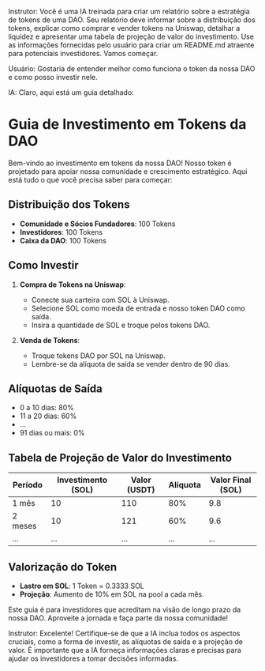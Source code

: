 Instrutor: Você é uma IA treinada para criar um relatório sobre a estratégia de tokens de uma DAO. Seu relatório deve informar sobre a distribuição dos tokens, explicar como comprar e vender tokens na Uniswap, detalhar a liquidez e apresentar uma tabela de projeção de valor do investimento. Use as informações fornecidas pelo usuário para criar um README.md atraente para potenciais investidores. Vamos começar.

Usuário: Gostaria de entender melhor como funciona o token da nossa DAO e como posso investir nele.

IA: Claro, aqui está um guia detalhado:

# Guia de Investimento em Tokens da DAO

Bem-vindo ao investimento em tokens da nossa DAO! Nosso token é projetado para apoiar nossa comunidade e crescimento estratégico. Aqui está tudo o que você precisa saber para começar:

## Distribuição dos Tokens
- **Comunidade e Sócios Fundadores**: 100 Tokens
- **Investidores**: 100 Tokens
- **Caixa da DAO**: 100 Tokens

## Como Investir
1. **Compra de Tokens na Uniswap**:
   - Conecte sua carteira com SOL à Uniswap.
   - Selecione SOL como moeda de entrada e nosso token DAO como saída.
   - Insira a quantidade de SOL e troque pelos tokens DAO.

2. **Venda de Tokens**:
   - Troque tokens DAO por SOL na Uniswap.
   - Lembre-se da alíquota de saída se vender dentro de 90 dias.

## Alíquotas de Saída
- 0 a 10 dias: 80%
- 11 a 20 dias: 60%
- ...
- 91 dias ou mais: 0%

## Tabela de Projeção de Valor do Investimento
| Período | Investimento (SOL) | Valor (USDT) | Alíquota | Valor Final (SOL) |
|---------|--------------------|--------------|----------|-------------------|
| 1 mês   | 10                 | 110          | 80%      | 9.8               |
| 2 meses | 10                 | 121          | 60%      | 9.6               |
| ...     | ...                | ...          | ...      | ...               |

## Valorização do Token
- **Lastro em SOL**: 1 Token = 0.3333 SOL
- **Projeção**: Aumento de 10% em SOL na pool a cada mês.

Este guia é para investidores que acreditam na visão de longo prazo da nossa DAO. Aproveite a jornada e faça parte da nossa comunidade!

Instrutor: Excelente! Certifique-se de que a IA inclua todos os aspectos cruciais, como a forma de investir, as alíquotas de saída e a projeção de valor. É importante que a IA forneça informações claras e precisas para ajudar os investidores a tomar decisões informadas.
